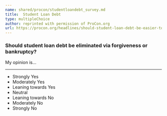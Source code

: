 ```yaml
---
name: shared/procon/studentloandebt_survey.md
title:  Student Loan Debt 
type: multipleChoice
author: reprinted with permission of ProCon.org
url: https://procon.org/headlines/should-student-loan-debt-be-easier-to-discharge-in-bankruptcy-top-3-pros-cons/ 
---
```


###  Should student loan debt be eliminated via forgiveness or bankruptcy?

My opinion is...

---

- Strongly Yes
- Moderately Yes
- Leaning towards Yes
- Neutral
- Leaning towards No
- Moderately No
- Strongly No

